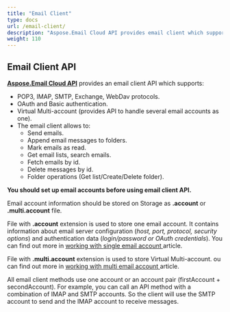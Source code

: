 ```yaml
---
title: "Email Client"
type: docs
url: /email-client/
description: "Aspose.Email Cloud API provides email client which supports: POP3, IMAP, SMTP; OAuth &amp;amp; Basic authentication; Multi-account; process emails."
weight: 110
---
```


## **Email Client API**
[**Aspose.Email Cloud API**](https://products.aspose.cloud/email/family) provides an email client API which supports:

- POP3, IMAP, SMTP, Exchange, WebDav protocols.
- OAuth and Basic authentication.
- Virtual Multi-account (provides API to handle several email accounts as one).
- The email client allows to:
  - Send emails.
  - Append email messages to folders.
  - Mark emails as read.
  - Get email lists, search emails.
  - Fetch emails by id.
  - Delete messages by id.
  - Folder operations (Get list/Create/Delete folder).

**You should set up email accounts before using email client API.**

Email account information should be stored on Storage as **.account** or **.multi.account** file. 

File with **.account** extension is used to store one email account. It contains information about email server configuration (*host, port, protocol, security options*) and authentication data (*login/password or OAuth credentials*). You can find out more in [working with single email account ](/single-email-account-setup/)article.  

File with **.multi.account** extension is used to store Virtual Multi-account. ou can find out more in [working with multi email account ](/multi-email-account-setup/)article.  

All email client methods use one account or an account pair (firstAccount + secondAccount). For example, you can call an API method with a combination of IMAP and SMTP accounts. So the client will use the SMTP account to send and the IMAP account to receive messages.

